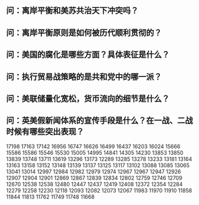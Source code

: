 ## 问：离岸平衡和美苏共治天下冲突吗？
## 问：离岸平衡原则是如何被历代顺利贯彻的？
## 问：美国的腐化是哪些方面？具体表征是什么？
## 问：执行贸易战策略的是共和党中的哪一派？
## 问：美联储量化宽松，货币流向的细节是什么？
## 问：英美假新闻体系的宣传手段是什么？在一战、二战时候有哪些突出表现？

17198
17163
17142
16956
16747
16626
16499
16437
16203
16024
15666
15586
15586
15546
15530
15005
14995
14841
14305
14230
13853
13850
13839
13748
13711
13619
13296
13173
12289
13285
13278
13233
13181
13164
13163
13158
13152
13148
13139
13137
13125
13117
13102
13088
13085
13065
13041
13014
12997
12984
12982
12979
12974
12967
12967
12947
12926
12907
12904
12901
12869
12867
12839
12834
12802
12759
12746
12709
12670
12538
12538
12480
12447
12437
12419
12408
12372
12354
12284
12279
12258
12230
12118
12093
12082
12073
12067
11983
11970
11910
11858
11844
11813
11762
11749
11748
11668